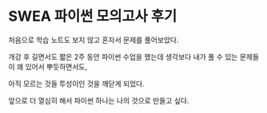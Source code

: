 # SWEA 파이썬 모의고사 후기

처음으로 학습 노트도 보지 않고 혼자서 문제를 풀어보았다.

개강 후 길면서도 짧은 2주 동안 파이썬 수업을 했는데 생각보다 내가 풀 수 있는 문제들이 꽤 있어서 뿌듯하면서도,

아직 모르는 것들 투성이인 것을 깨닫게 되었다.

앞으로 더 열심히 해서 파이썬 하나는 나의 것으로 만들고 싶다.